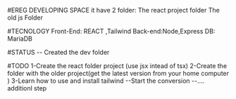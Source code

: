 #EREG DEVELOPING SPACE
it have 2 folder:
The react project folder
The old js Folder

#TECNOLOGY 
Front-End: REACT ,Tailwind
Back-end:Node,Express
DB: MariaDB

#STATUS
-- Created the dev folder

#TODO
1-Create the react folder project (use jsx intead of tsx)
2-Create the folder with the older project(get the latest version from your home computer )
3-Learn how to use and install tailwind
--Start the conversion
--.... additionl step